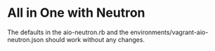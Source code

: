 # All in One with Neutron

The defaults in the aio-neutron.rb and the environments/vagrant-aio-neutron.json should work without any changes.
